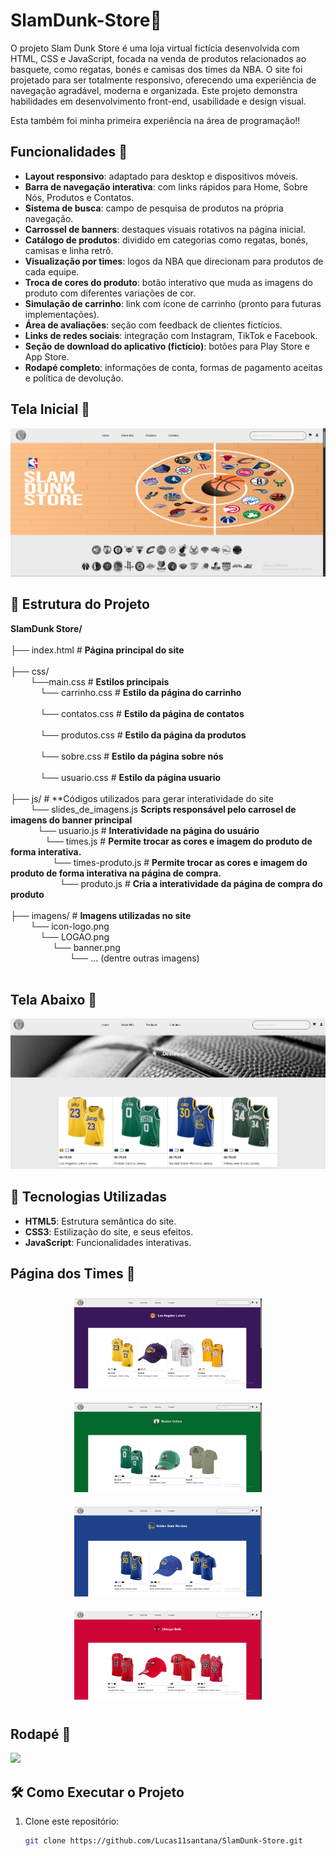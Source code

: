 ﻿# SlamDunk-Store🏀

O projeto Slam Dunk Store é uma loja virtual fictícia desenvolvida com HTML, CSS e JavaScript, focada na venda de produtos relacionados ao basquete, como regatas, bonés e camisas dos times da NBA. O site foi projetado para ser totalmente responsivo, oferecendo uma experiência de navegação agradável, moderna e organizada. Este projeto demonstra habilidades em desenvolvimento front-end, usabilidade e design visual.

Esta também foi minha primeira experiência na área de programação!!


## Funcionalidades 🌟

- **Layout responsivo**: adaptado para desktop e dispositivos móveis.
- **Barra de navegação interativa**: com links rápidos para Home, Sobre Nós, Produtos e Contatos.
- **Sistema de busca**: campo de pesquisa de produtos na própria navegação.
- **Carrossel de banners**: destaques visuais rotativos na página inicial.
- **Catálogo de produtos**: dividido em categorias como regatas, bonés, camisas e linha retrô.
- **Visualização por times**: logos da NBA que direcionam para produtos de cada equipe.
- **Troca de cores do produto**: botão interativo que muda as imagens do produto com diferentes variações de cor.
- **Simulação de carrinho**: link com ícone de carrinho (pronto para futuras implementações).
- **Área de avaliações**: seção com feedback de clientes fictícios.
- **Links de redes sociais**: integração com Instagram, TikTok e Facebook.
- **Seção de download do aplicativo (fictício)**: botões para Play Store e App Store.
- **Rodapé completo**: informações de conta, formas de pagamento aceitas e política de devolução.

## Tela Inicial 📸

<img src="imagens/captura1.png">

## 📂 Estrutura do Projeto

**SlamDunk Store/**<br> <br>
├── index.html  # **Página principal do site** <br><br>
               ├── css/ <br>
                &#8287;&#8287;&#8287;&#8287;&#8287;&#8287;&#8287;&#8287;└──main.css # **Estilos principais** <br>
                &#8287;&#8287;&#8287;&#8287;&#8287;&#8287;&#8287;&#8287;&#8287;&#8287;&#8287;&#8287;└── carrinho.css  # **Estilo da página do carrinho** <br><br>
                &#8287;&#8287;&#8287;&#8287;&#8287;&#8287;&#8287;&#8287;&#8287;&#8287;&#8287;&#8287;└── contatos.css  # **Estilo da página de contatos** <br><br>
                &#8287;&#8287;&#8287;&#8287;&#8287;&#8287;&#8287;&#8287;&#8287;&#8287;&#8287;&#8287;└── produtos.css  # **Estilo da página da produtos** <br><br>
                &#8287;&#8287;&#8287;&#8287;&#8287;&#8287;&#8287;&#8287;&#8287;&#8287;&#8287;&#8287;└── sobre.css  # **Estilo da página sobre nós** <br><br>
                &#8287;&#8287;&#8287;&#8287;&#8287;&#8287;&#8287;&#8287;&#8287;&#8287;&#8287;&#8287;└── usuario.css  # **Estilo da página usuario** <br><br>
              ├── js/ # **Códigos utilizados para gerar interatividade do site<br>
                 &#8287;&#8287;&#8287;&#8287;&#8287;&#8287;&#8287;&#8287;└── slides_de_imagens.js **Scripts responsável pelo carrosel de imagens do banner principal** <br>
                  &#8287;&#8287;&#8287;&#8287;&#8287;&#8287;&#8287;&#8287;&#8287;&#8287;&#8287;└── usuario.js  # **Interatividade na página do usuário** <br>
                    &#8287;&#8287;&#8287;&#8287;&#8287;&#8287;&#8287;&#8287;&#8287;&#8287;&#8287;&#8287;&#8287;&#8287;└── times.js  # **Permite trocar as cores e imagem do produto de forma interativa.** <br>
                     &#8287;&#8287;&#8287;&#8287;&#8287;&#8287;&#8287;&#8287;&#8287;&#8287;&#8287;&#8287;&#8287;&#8287;&#8287;&#8287;&#8287;└── times-produto.js  # **Permite trocar as cores e imagem do produto de forma interativa na página de compra.** <br>
                      &#8287;&#8287;&#8287;&#8287;&#8287;&#8287;&#8287;&#8287;&#8287;&#8287;&#8287;&#8287;&#8287;&#8287;&#8287;&#8287;&#8287;&#8287;&#8287;&#8287;└── produto.js  # **Cria a interatividade da página de compra do produto** <br><br>
              ├── imagens/  # **Imagens utilizadas no site** <br>
                 &#8287;&#8287;&#8287;&#8287;&#8287;&#8287;&#8287;&#8287;└── icon-logo.png <br>
                  &#8287;&#8287;&#8287;&#8287;&#8287;&#8287;&#8287;&#8287;&#8287;&#8287;&#8287;&#8287;└── LOGAO.png <br>
                     &#8287;&#8287;&#8287;&#8287;&#8287;&#8287;&#8287;&#8287;&#8287;&#8287;&#8287;&#8287;&#8287;&#8287;&#8287;&#8287;&#8287;└── banner.png <br>
                      &#8287;&#8287;&#8287;&#8287;&#8287;&#8287;&#8287;&#8287;&#8287;&#8287;&#8287;&#8287;&#8287;&#8287;&#8287;&#8287;&#8287;&#8287;&#8287;&#8287;&#8287;&#8287;&#8287;&#8287;└── ... (dentre outras imagens) <br>
<br>

## Tela Abaixo 📸

<img src="imagens/Captura2.png">

## 🚀 Tecnologias Utilizadas

- **HTML5**: Estrutura semântica do site.
- **CSS3**: Estilização do site, e seus efeitos.
- **JavaScript**: Funcionalidades interativas.

## Página dos Times 🏀

<p align="center">
  <img src="imagens/captura2.png" alt="Imagem 1" width="300" style="margin: 10px;">
  <img src="imagens/captura3.png" alt="Imagem 2" width="300" style="margin: 10px;">
  <img src="imagens/captura4.png" alt="Imagem 3" width="300" style="margin: 10px;">
  <img src="imagens/captura5.png" alt="Imagem 4" width="300" style="margin: 10px;">
</p>


## Rodapé 📸

<img src="imagens/rodapé.png">

## 🛠️ Como Executar o Projeto

1. Clone este repositório:
   ```bash
   git clone https://github.com/Lucas11santana/SlamDunk-Store.git

